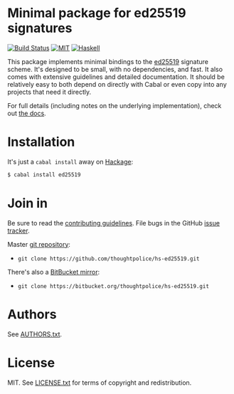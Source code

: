 # Minimal package for ed25519 signatures

[![Build Status](https://travis-ci.org/thoughtpolice/hs-ed25519.png?branch=master)](https://travis-ci.org/thoughtpolice/hs-ed25519)
[![MIT](http://b.repl.ca/v1/license-MIT-blue.png)](http://en.wikipedia.org/wiki/MIT_License)
[![Haskell](http://b.repl.ca/v1/language-haskell-lightgrey.png)](http://www.haskell.org)

This package implements minimal bindings to the [ed25519][] signature
scheme. It's designed to be small, with no dependencies, and fast. It
also comes with extensive guidelines and detailed documentation. It
should be relatively easy to both depend on directly with Cabal or
even copy into any projects that need it directly.

For full details (including notes on the underlying implementation),
check out [the docs][].

[ed25519]: http://ed25519.cr.yp.to/
[SUPERCOP]: http://bench.cr.yp.to/supercop.html
[the docs]: http://hackage.haskell.org/package/ed25519/docs/Crypto-Sign-Ed25519.html

# Installation

It's just a `cabal install` away on [Hackage][]:

```bash
$ cabal install ed25519
```

# Join in

Be sure to read the [contributing guidelines][contribute]. File bugs
in the GitHub [issue tracker][].

Master [git repository][gh]:

* `git clone https://github.com/thoughtpolice/hs-ed25519.git`

There's also a [BitBucket mirror][bb]:

* `git clone https://bitbucket.org/thoughtpolice/hs-ed25519.git`

# Authors

See [AUTHORS.txt](https://raw.github.com/thoughtpolice/hs-ed25519/master/AUTHORS.txt).

# License

MIT. See
[LICENSE.txt](https://raw.github.com/thoughtpolice/hs-ed25519/master/LICENSE.txt)
for terms of copyright and redistribution.

[contribute]: https://github.com/thoughtpolice/hs-ed25519/blob/master/CONTRIBUTING.md
[issue tracker]: http://github.com/thoughtpolice/hs-ed25519/issues
[gh]: http://github.com/thoughtpolice/hs-ed25519
[bb]: http://bitbucket.org/thoughtpolice/hs-ed25519
[Hackage]: http://hackage.haskell.org/package/ed25519
